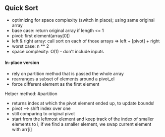 ## Quick Sort 
- optimizing for space complexity (switch in place); using same original array
- base case: return original array if length <= 1
- pivot: first element(array[0])
- left & right array: call sort on each of those arrays => left + [pivot] + right
- worst case: n ** 2
- space complexity: O(1) - don't include inputs

#### In-place version
- rely on partition method that is passed the whole array
- rearranges a subset of elements around a pivot_el
- force different element as the first element

Helper method: #partition
- returns index at which the pivot element ended up, to update bounds!
- pivot --> shift index over one
- still comparing to original pivot
- start from the leftmost element and keep track of the index of smaller elements to i; if we find a smaller element, we swap current element with arr[i]

